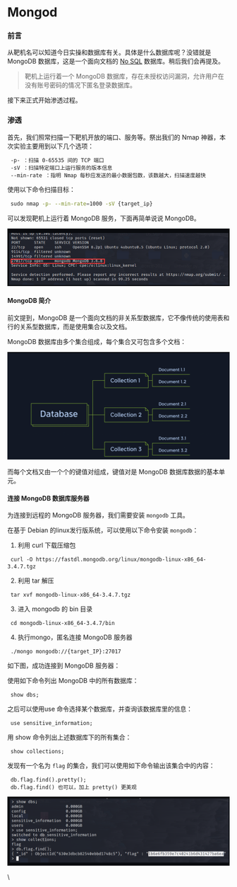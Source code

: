 # Mongod

### 前言

从靶机名可以知道今日实操和数据库有关。具体是什么数据库呢？没错就是 MongoDB 数据库，这是一个面向文档的 [No SQL](https://www.runoob.com/mongodb/nosql.html) 数据库。稍后我们会再提及。

> 靶机上运行着一个 MongoDB 数据库，存在未授权访问漏洞，允许用户在没有账号密码的情况下匿名登录数据库。

接下来正式开始渗透过程。

### 渗透

首先，我们照常扫描一下靶机开放的端口、服务等。祭出我们的 Nmap 神器，本次实验主要用到以下几个选项：

```bash
 -p- ：扫描 0-65535 间的 TCP 端口
 -sV ：扫描特定端口上运行服务的版本信息
 --min-rate ：指明 Nmap 每秒应发送的最小数据包数，该数越大，扫描速度越快
```

使用以下命令扫描目标：

```bash
 sudo nmap -p- --min-rate=1000 -sV {target_ip}
```

可以发现靶机上运行着 MongoDB 服务，下面再简单说说 MongoDB。

<img src="../../.gitbook/assets/image (3).png" alt="" data-size="original">

#### MongoDB 简介

前文提到，MongoDB 是一个面向文档的非关系型数据库，它不像传统的使用表和行的关系型数据库，而是使用集合以及文档。

MongoDB 数据库由多个集合组成，每个集合又可包含多个文档：

![](<../../.gitbook/assets/image (4).png>)

而每个文档又由一个个的键值对组成，键值对是 MongoDB 数据库数据的基本单元。

#### 连接 MongoDB 数据库服务器

为连接到远程的 MongoDB 服务器，我们需要安装 `mongodb` 工具。

在基于 Debian 的linux发行版系统，可以使用以下命令安装 `mongodb`：

1. 利用 curl 下载压缩包

```
 curl -O https://fastdl.mongodb.org/linux/mongodb-linux-x86_64-3.4.7.tgz
```

2. 利用 tar 解压

```
 tar xvf mongodb-linux-x86_64-3.4.7.tgz
```

3. 进入 mongodb 的 bin 目录

```
 cd mongodb-linux-x86_64-3.4.7/bin
```

4. 执行mongo，匿名连接 MongoDB 服务器

```
 ./mongo mongodb://{target_IP}:27017
```

如下图，成功连接到 MongoDB 服务器：

使用如下命令列出 MongoDB 中的所有数据库：

```
 show dbs;
```

之后可以使用use 命令选择某个数据库，并查询该数据库里的信息：

```
 use sensitive_information;
```

用 show 命令列出上述数据库下的所有集合：

```
 show collections;
```

发现有一个名为 `flag` 的集合，我们可以使用如下命令输出该集合中的内容：

```
 db.flag.find().pretty();
 db.flag.find() 也可以，加上 pretty() 更美观
```

![](../../.gitbook/assets/image.png)

\
